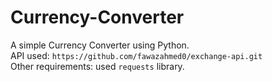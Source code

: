 # Currency-Converter

A simple Currency Converter using Python.  
API used: `https://github.com/fawazahmed0/exchange-api.git`  
Other requirements: used `requests` library.

